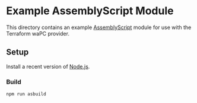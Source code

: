 # Example AssemblyScript Module

This directory contains an example [AssemblyScript]() module for use with the Terraform waPC provider.

## Setup

Install a recent version of [Node.js](https://nodejs.org/).

### Build

```
npm run asbuild
```
